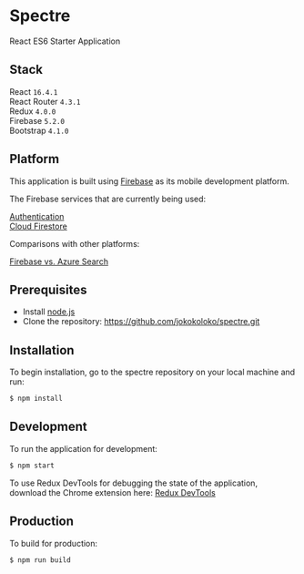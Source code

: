# Spectre

React ES6 Starter Application

## Stack

React `16.4.1`</br >
React Router `4.3.1`</br >
Redux `4.0.0`</br >
Firebase `5.2.0`</br >
Bootstrap `4.1.0`

## Platform

This application is built using [Firebase](https://firebase.google.com/) as its mobile development platform.

The Firebase services that are currently being used:

[Authentication](https://firebase.google.com/docs/auth)</br >
[Cloud Firestore](https://firebase.google.com/docs/firestore)

Comparisons with other platforms:

[Firebase vs. Azure Search](http://db-engines.com/en/system/Firebase+Realtime+Database%3BMicrosoft+Azure+Search)

## Prerequisites

-   Install [node.js](http://nodejs.org/)
-   Clone the repository: https://github.com/jokokoloko/spectre.git

## Installation

To begin installation, go to the spectre repository on your local machine and run:

```sh
$ npm install
```

## Development

To run the application for development:

```sh
$ npm start
```

To use Redux DevTools for debugging the state of the application, download the Chrome extension here: [Redux DevTools](https://chrome.google.com/webstore/detail/redux-devtools/lmhkpmbekcpmknklioeibfkpmmfibljd/related?hl=en)

## Production

To build for production:

```sh
$ npm run build
```
